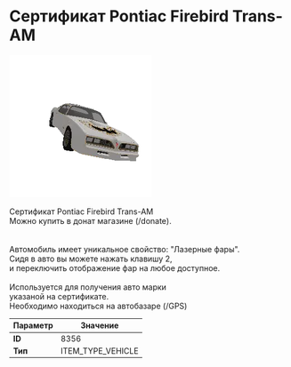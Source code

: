 # Сертификат Pontiac Firebird Trans-AM

![Item Image](../img/8356.webp?raw=true)

Сертификат Pontiac Firebird Trans-AM<br>Можно купить в донат магазине (/donate).<br><br><br>Автомобиль имеет уникальное свойство: "Лазерные фары".<br>Сидя в авто вы можете нажать клавишу 2,<br>и переключить отображение фар на любое доступное.<br><br>Используется для получения авто марки <br>указаной на сертификате.<br>Необходимо находиться на автобазаре (/GPS)


| Параметр | Значение |
|----------|----------|
| **ID** | 8356 |
| **Тип** | ITEM_TYPE_VEHICLE |


